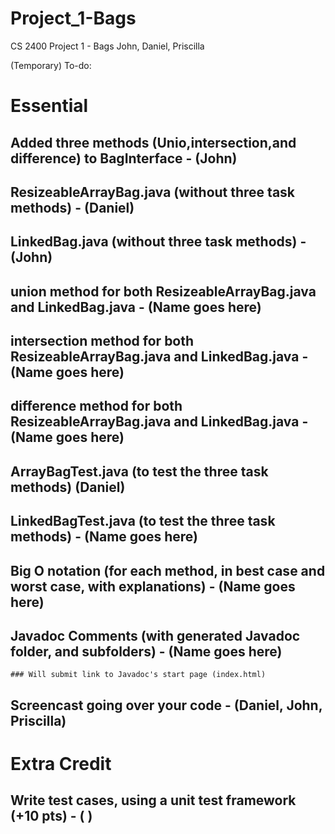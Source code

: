 # Project_1-Bags
CS 2400 Project 1 - Bags John, Daniel, Priscilla

(Temporary)
To-do:

# Essential

## Added three methods (Unio,intersection,and difference) to BagInterface - (John)

## ResizeableArrayBag.java (without three task methods) - (Daniel)

## LinkedBag.java (without three task methods) - (John)

## union method for both ResizeableArrayBag.java and LinkedBag.java - (Name goes here)

## intersection method for both ResizeableArrayBag.java and LinkedBag.java - (Name goes here)

## difference method for both ResizeableArrayBag.java and LinkedBag.java - (Name goes here)

## ArrayBagTest.java (to test the three task methods) (Daniel)

## LinkedBagTest.java (to test the three task methods) - (Name goes here)

## Big O notation (for each method, in best case and worst case, with explanations) - (Name goes here)

## Javadoc Comments (with generated Javadoc folder, and subfolders) - (Name goes here)
    ### Will submit link to Javadoc's start page (index.html)

## Screencast going over your code - (Daniel, John, Priscilla)

# Extra Credit

## Write test cases, using a unit test framework (+10 pts) - ( )
